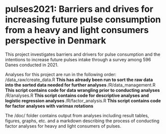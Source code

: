 # pulses2021: Barriers and drives for increasing future pulse consumption from a heavy and light consumers perspective in Denmark
This project investigates barriers and drivers for pulse consumption and the intentions to increase future pulses intake through a survey among 596 Danes conducted in 2021.

Analyses for this project are run in the following order:
/data_raw/create_data.R **This has already been run to sort the raw data into the sorted data needed for further analyses** 
/R/data_management.R **This script contains code for data wrangling prior to conducting analyses**
/R/analyses.R **This script contains code for descriptive analyses and logistic regression analyses**
/R/factor_analysis.R **This script contains code for factor analyses with varimax rotations**

The /doc/ folder contains output from analyses including result tables, figures, graphs, etc. and a markdown describing the process of conducting factor analyses for heavy and light consumers of pulses.
